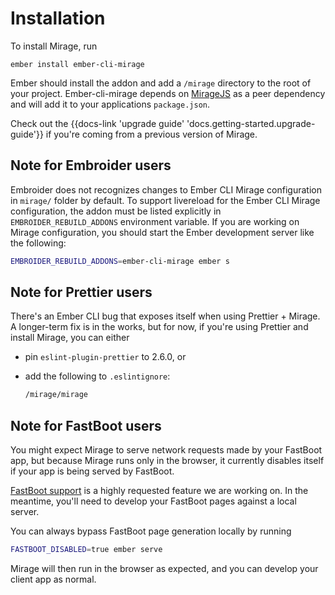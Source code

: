 # Installation

To install Mirage, run

```
ember install ember-cli-mirage
```

Ember should install the addon and add a `/mirage` directory to the root of your project. 
Ember-cli-mirage depends on [MirageJS](https://miragejs.com/) as a peer dependency and will add it to your applications `package.json`.  

Check out the {{docs-link 'upgrade guide' 'docs.getting-started.upgrade-guide'}} if you're coming from a previous version of Mirage.

## Note for Embroider users

Embroider does not recognizes changes to Ember CLI Mirage configuration in `mirage/` folder by default. To support livereload for the Ember CLI Mirage configuration, the addon must be listed explicitly in `EMBROIDER_REBUILD_ADDONS` environment variable. If you are working on Mirage configuration, you should start the Ember development server like the following:

```sh
EMBROIDER_REBUILD_ADDONS=ember-cli-mirage ember s
```

## Note for Prettier users

There's an Ember CLI bug that exposes itself when using Prettier + Mirage. A longer-term fix is in the works, but for now, if you're using Prettier and install Mirage, you can either

- pin `eslint-plugin-prettier` to 2.6.0, or
- add the following to `.eslintignore`:

  ```sh
  /mirage/mirage
  ```

## Note for FastBoot users

You might expect Mirage to serve network requests made by your FastBoot app, but because Mirage runs only in the browser, it currently disables itself if your app is being served by FastBoot.

[FastBoot support](https://github.com/miragejs/ember-cli-mirage/issues/1411) is a highly requested feature we are working on. In the meantime, you'll need to develop your FastBoot pages against a local server.

You can always bypass FastBoot page generation locally by running

```sh
FASTBOOT_DISABLED=true ember serve
```

Mirage will then run in the browser as expected, and you can develop your client app as normal.
